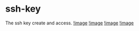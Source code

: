 # ssh-key
The ssh key create and access.
[!image](https://github.com/peaceian/ssh-key/blob/main/githubsshkey.png)
[!image](https://github.com/peaceian/ssh-key/blob/main/githubsshkeycmd.png)
[!image](https://github.com/peaceian/ssh-key/blob/main/githubsshkeyfinish.png)
[!image](https://github.com/peaceian/ssh-key/blob/main/sshkeyed25519.png)
